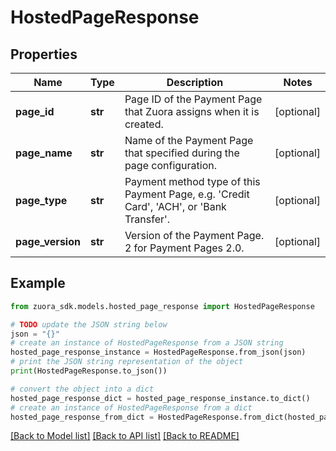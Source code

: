 # HostedPageResponse


## Properties

Name | Type | Description | Notes
------------ | ------------- | ------------- | -------------
**page_id** | **str** | Page ID of the Payment Page that Zuora assigns when it is created.  | [optional] 
**page_name** | **str** | Name of the Payment Page that specified during the page configuration.  | [optional] 
**page_type** | **str** | Payment method type of this Payment Page, e.g. &#39;Credit Card&#39;, &#39;ACH&#39;, or &#39;Bank Transfer&#39;.  | [optional] 
**page_version** | **str** | Version of the Payment Page. 2 for Payment Pages 2.0.  | [optional] 

## Example

```python
from zuora_sdk.models.hosted_page_response import HostedPageResponse

# TODO update the JSON string below
json = "{}"
# create an instance of HostedPageResponse from a JSON string
hosted_page_response_instance = HostedPageResponse.from_json(json)
# print the JSON string representation of the object
print(HostedPageResponse.to_json())

# convert the object into a dict
hosted_page_response_dict = hosted_page_response_instance.to_dict()
# create an instance of HostedPageResponse from a dict
hosted_page_response_from_dict = HostedPageResponse.from_dict(hosted_page_response_dict)
```
[[Back to Model list]](../README.md#documentation-for-models) [[Back to API list]](../README.md#documentation-for-api-endpoints) [[Back to README]](../README.md)



